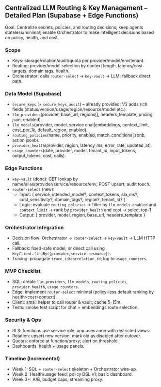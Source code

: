 ## Centralized LLM Routing & Key Management – Detailed Plan (Supabase + Edge Functions)

Goal: Centralize secrets, policies, and routing decisions; keep agents stateless/minimal; enable Orchestrator to make intelligent decisions based on policy, health, and cost.

### Scope
- Keys: storage/rotation/audit/quota per provider/model/env/tenant.
- Routing: provider/model selection by context length, latency/cost targets, domain tags, health.
- Orchestrator: calls `router-select` → `key-vault` → LLM; fallback direct path.

### Data Model (Supabase)
- `secure_keys` (+ `secure_keys_audit`) – already provided; V2 adds rich fields (status/version/usage/region/resource/model etc.).
- `llm_providers`(provider, base_url, regions[], headers_template, pricing json, enabled).
- `llm_models`(provider, model, service chat|embeddings, context_limit, cost_per_1k, default_region, enabled).
- `routing_policies`(name, priority, enabled, match_conditions jsonb, action jsonb).
- `provider_health`(provider, region, latency_ms, error_rate, updated_at).
- `usage_counters`(date, provider, model, tenant_id, input_tokens, output_tokens, cost, calls).

### Edge Functions
- `key-vault` (done): GET lookup by name/alias/provider/service/resource/env; POST upsert; audit touch.
- `router-select` (new):
  - Input: { service, intended_model?, context_tokens, sla_ms?, cost_sensitivity?, domain_tags?, region?, tenant_id? }
  - Logic: evaluate `routing_policies` → filter by `llm_models.enabled` and `context_limit` → rank by `provider_health` and cost → select top-1
  - Output: { provider, model, region, base_url, headers_template }

### Orchestrator Integration
- Decision flow: Orchestrator → `router-select` → `key-vault` → LLM HTTP call.
- Fallback: fixed-safe model; or direct call using `KeyClient.findBy({provider,service,resource})`.
- Tracing: propagate `trace_id`/`correlation_id`; log to `usage_counters`.

### MVP Checklist
- SQL: create `llm_providers`, `llm_models`, `routing_policies`, `provider_health`, `usage_counters`.
- Edge: implement `router-select` minimal (policy-less default ranking by health>cost>context).
- Client: small helper to call router & vault; cache 5–15m.
- Tests: smoke test script for chat + embeddings route selection.

### Security & Ops
- RLS: functions use service role; app uses anon with restricted views.
- Rotation: upsert new version, mark old as disabled after cutover.
- Quotas: enforce at function/proxy; alert on threshold.
- Dashboards: health + usage panels.

### Timeline (Incremental)
- Week 1: SQL + `router-select` skeleton + Orchestrator wire-up.
- Week 2: Health/usage feed; policy DSL v1; basic dashboard.
- Week 3+: A/B, budget caps, streaming proxy.


